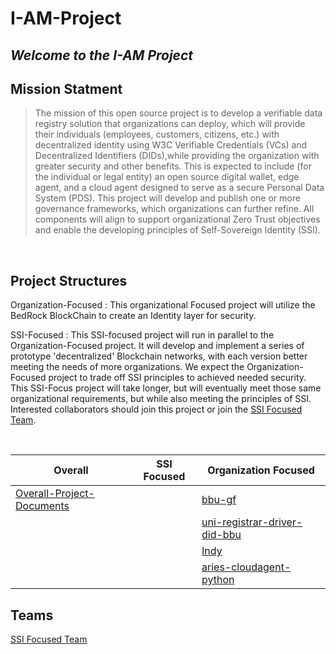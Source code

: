 # I-AM-Project 
*Welcome to the I-AM Project*
---

## Mission Statment 
> The mission of this open source project is to develop a verifiable data registry
solution that organizations can deploy, which will provide their individuals
(employees, customers, citizens, etc.) with decentralized identity using W3C
Verifiable Credentials (VCs) and Decentralized Identifiers (DIDs),while providing
the organization with greater security and other benefits. This is expected to
include (for the individual or legal entity) an open source digital wallet, edge
agent, and a cloud agent designed to serve as a secure Personal Data System
(PDS). This project will develop and publish one or more governance
frameworks, which organizations can further refine. All components will align to
support organizational Zero Trust objectives and enable the developing principles
of Self-Sovereign Identity (SSI).

<br/>

## Project Structures
Organization-Focused
: This organizational Focused project will utilize the BedRock BlockChain to create an Identity layer for security. 

SSI-Focused
: This SSI-focused project will run in parallel to the Organization-Focused project. It will develop and implement a series of prototype 'decentralized' Blockchain networks, with each version better meeting the needs of more organizations. We expect the Organization-Focused project to trade off SSI principles to achieved needed security. This SSI-Focus project will take longer, but will eventually meet those same organizational requirements, but while also meeting the principles of SSI. Interested collaborators should join this project or join the [SSI Focused Team](https://github.com/orgs/I-AM-project/teams/ssi-focused).

<br/>

| Overall | SSI Focused | Organization Focused |
| --------| -------------| -------------------- |
| [Overall-Project-Documents](https://github.com/I-AM-project/Overall-Project-Documents)|   | [bbu-gf](https://github.com/I-AM-project/bbu-gf) |
|         |              | [uni-registrar-driver-did-bbu](https://github.com/I-AM-project/uni-registrar-driver-did-bbu)|
|         |              | [Indy](https://github.com/I-AM-project/indy-sdk) |
|         |              | [aries-cloudagent-python](https://github.com/I-AM-project/aries-cloudagent-python)  |                                           


## Teams
[SSI Focused Team](https://github.com/orgs/I-AM-project/teams/ssi-focused)
